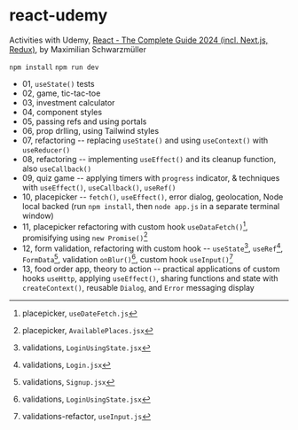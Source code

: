# react-udemy

Activities with Udemy, [React - The Complete Guide 2024 (incl. Next.js, Redux)](https://www.udemy.com/course/react-the-complete-guide-incl-redux/?couponCode=LEARNNOWPLANS), by Maximilian Schwarzmüller

`npm install`
`npm run dev`

- 01, `useState()` tests
- 02, game, tic-tac-toe
- 03, investment calculator
- 04, component styles
- 05, passing refs and using portals
- 06, prop drlling, using Tailwind styles
- 07, refactoring -- replacing `useState()` and using `useContext()` with `useReducer()`
- 08, refactoring -- implementing `useEffect()` and its cleanup function, also `useCallback()`
- 09, quiz game -- applying timers with `progress` indicator, & techniques with `useEffect()`, `useCallback()`, `useRef()`
- 10, placepicker -- `fetch()`, `useEffect()`, error dialog, geolocation, Node local backed (run `npm install`, then `node app.js` in a separate terminal window)
- 11, placepicker refactoring with custom hook `useDataFetch()`[^1], promisifying using `new Promise()`[^2]
- 12, form validation, refactoring with custom hook -- `useState`[^3], `useRef`[^4], `FormData`[^5], validation `onBlur()`[^6], custom hook `useInput()`[^7]
- 13, food order app, theory to action -- practical applications of custom hooks `useHttp`, applying `useEffect()`, sharing functions and state with `createContext()`, reusable `Dialog`, and `Error` messaging display

[^1]: placepicker, `useDateFetch.js`
[^2]: placepicker, `AvailablePlaces.jsx`
[^3]: validations, `LoginUsingState.jsx`
[^4]: validations, `Login.jsx`
[^5]: validations, `Signup.jsx`
[^6]: validations, `LoginUsingState.jsx`
[^7]: validations-refactor, `useInput.js`

